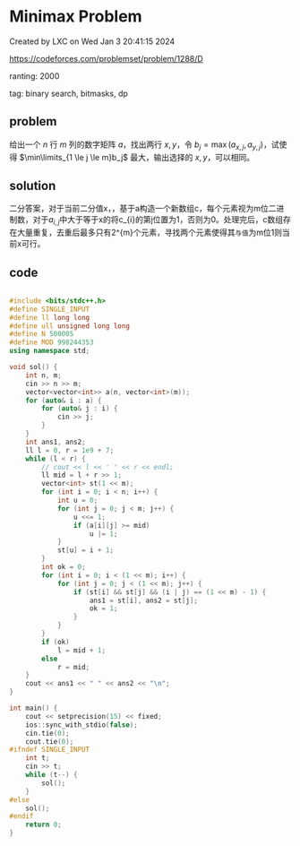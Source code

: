 # Minimax Problem

Created by LXC on Wed Jan  3 20:41:15 2024

https://codeforces.com/problemset/problem/1288/D

ranting: 2000

tag: binary search, bitmasks, dp

## problem

给出一个 $n$ 行 $m$ 列的数字矩阵 $a$，找出两行 $x, y$，令 $b_j = \max(a_{x, j}, a_{y, j})$，试使得 $\min\limits_{1 \le j \le m}b_j$ 最大，输出选择的 $x, y$，可以相同。

## solution

二分答案，对于当前二分值x，，基于a构造一个新数组c，每个元素视为m位二进制数，对于$a_{i,j}$中大于等于x的将c_{i}的第j位置为1，否则为0。处理完后，c数组存在大量重复，去重后最多只有2^{m}个元素，寻找两个元素使得其`与值`为m位1则当前x可行。

## code

``` cpp

#include <bits/stdc++.h>
#define SINGLE_INPUT
#define ll long long
#define ull unsigned long long
#define N 500005
#define MOD 998244353
using namespace std;

void sol() {
    int n, m;
    cin >> n >> m;
    vector<vector<int>> a(n, vector<int>(m));
    for (auto& i : a) {
        for (auto& j : i) {
            cin >> j;
        }
    }
    int ans1, ans2;
    ll l = 0, r = 1e9 + 7;
    while (l < r) {
        // cout << l << ' ' << r << endl;
        ll mid = l + r >> 1;
        vector<int> st(1 << m);
        for (int i = 0; i < n; i++) {
            int u = 0;
            for (int j = 0; j < m; j++) {
                u <<= 1;
                if (a[i][j] >= mid)
                    u |= 1;
            }
            st[u] = i + 1;
        }
        int ok = 0;
        for (int i = 0; i < (1 << m); i++) {
            for (int j = 0; j < (1 << m); j++) {
                if (st[i] && st[j] && (i | j) == (1 << m) - 1) {
                    ans1 = st[i], ans2 = st[j];
                    ok = 1;
                }
            }
        }
        if (ok)
            l = mid + 1;
        else
            r = mid;
    }
    cout << ans1 << " " << ans2 << "\n";
}

int main() {
    cout << setprecision(15) << fixed;
    ios::sync_with_stdio(false);
    cin.tie(0);
    cout.tie(0);
#ifndef SINGLE_INPUT
    int t;
    cin >> t;
    while (t--) {
        sol();
    }
#else
    sol();
#endif
    return 0;
}
```
